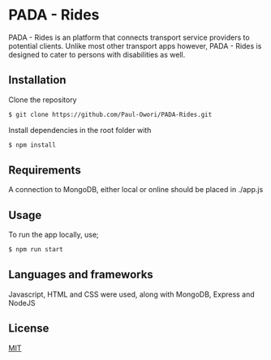 # PADA - Rides

PADA - Rides is an platform that connects transport service providers to potential clients. Unlike most other transport apps however, PADA - Rides is designed to cater to persons with disabilities as well.

## Installation

Clone the repository

```bash
$ git clone https://github.com/Paul-Owori/PADA-Rides.git
```

Install dependencies in the root folder with

```bash
$ npm install
```

## Requirements

A connection to MongoDB, either local or online should be placed in ./app.js

## Usage

To run the app locally, use;

```bash
$ npm run start
```

## Languages and frameworks

Javascript, HTML and CSS were used, along with MongoDB, Express and NodeJS

## License

[MIT](https://choosealicense.com/licenses/mit/)
